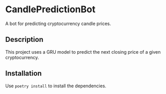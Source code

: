 # CandlePredictionBot

A bot for predicting cryptocurrency candle prices.

## Description

This project uses a GRU model to predict the next closing price of a given cryptocurrency.

## Installation

Use `poetry install` to install the dependencies.
